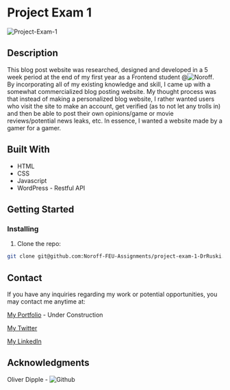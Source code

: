# Project Exam 1

![Project-Exam-1](https://user-images.githubusercontent.com/96174153/206181444-cf6ccd5c-a319-4abc-a7a4-e8263ff8d7a2.png)

## Description
This blog post website was researched, designed and developed in a 5 week period at the end of my first year as a Frontend student @![Noroff](https://www.noroff.no/en/).
By incorporating all of my existing knowledge and skill, I came up with a somewhat commercialized blog posting website.
My thought process was that instead of making a personalized blog website, I rather wanted users who visit the site to make an account, get verified (as to not let any trolls in) and then be able to post their own opinions/game or movie reviews/potential news leaks, etc. In essence, I wanted a website made by a gamer for a gamer.


## Built With

- HTML
- CSS
- Javascript
- WordPress - Restful API

## Getting Started

### Installing

1. Clone the repo:

```bash
git clone git@github.com:Noroff-FEU-Assignments/project-exam-1-DrRuski.git
```

## Contact

If you have any inquiries regarding my work or potential opportunities, you may contact me anytime at:

[My Portfolio](imdev.no) - Under Construction

[My Twitter](https://twitter.com/IlyaMartchenko)

[My LinkedIn](https://www.linkedin.com/in/ilya-martchenko/)


## Acknowledgments

Oliver Dipple - ![Github](https://github.com/fermain)
